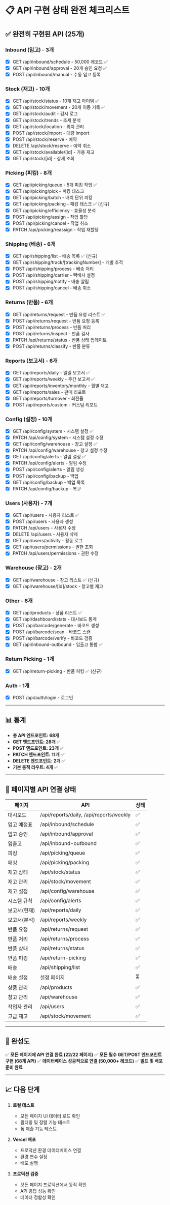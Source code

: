 # 📋 API 구현 상태 완전 체크리스트

## ✅ 완전히 구현된 API (25개)

### Inbound (입고) - 3개
- [x] GET /api/inbound/schedule - 50,000 레코드 ✅
- [x] GET /api/inbound/approval - 20개 승인 요청 ✅
- [x] POST /api/inbound/manual - 수동 입고 등록

### Stock (재고) - 10개
- [x] GET /api/stock/status - 10개 재고 아이템 ✅
- [x] GET /api/stock/movement - 20개 이동 기록 ✅
- [x] GET /api/stock/audit - 감시 로그
- [x] GET /api/stock/trends - 추세 분석
- [x] GET /api/stock/location - 위치 관리
- [x] POST /api/stock/import - 대량 import
- [x] POST /api/stock/reserve - 예약
- [x] DELETE /api/stock/reserve - 예약 취소
- [x] GET /api/stock/available/[id] - 가용 재고
- [x] GET /api/stock/[id] - 상세 조회

### Picking (피킹) - 8개
- [x] GET /api/picking/queue - 5개 피킹 작업 ✅
- [x] GET /api/picking/pick - 피킹 태스크
- [x] GET /api/picking/batch - 배치 단위 피킹
- [x] GET /api/picking/packing - 패킹 태스크 ✅ (신규)
- [x] GET /api/picking/efficiency - 효율성 분석
- [x] POST /api/picking/assign - 작업 할당
- [x] POST /api/picking/cancel - 작업 취소
- [x] PATCH /api/picking/reassign - 작업 재할당

### Shipping (배송) - 6개
- [x] GET /api/shipping/list - 배송 목록 ✅ (신규)
- [x] GET /api/shipping/track/[trackingNumber] - 개별 추적
- [x] POST /api/shipping/process - 배송 처리
- [x] POST /api/shipping/carrier - 택배사 설정
- [x] POST /api/shipping/notify - 배송 알림
- [x] POST /api/shipping/cancel - 배송 취소

### Returns (반품) - 6개
- [x] GET /api/returns/request - 반품 요청 리스트 ✅
- [x] POST /api/returns/request - 반품 요청 등록
- [x] POST /api/returns/process - 반품 처리
- [x] POST /api/returns/inspect - 반품 검사
- [x] PATCH /api/returns/status - 반품 상태 업데이트
- [x] POST /api/returns/classify - 반품 분류

### Reports (보고서) - 6개
- [x] GET /api/reports/daily - 일일 보고서 ✅
- [x] GET /api/reports/weekly - 주간 보고서 ✅
- [x] GET /api/reports/inventory/monthly - 월별 재고
- [x] GET /api/reports/sales - 판매 리포트
- [x] GET /api/reports/turnover - 회전율
- [x] POST /api/reports/custom - 커스텀 리포트

### Config (설정) - 10개
- [x] GET /api/config/system - 시스템 설정 ✅
- [x] PATCH /api/config/system - 시스템 설정 수정
- [x] GET /api/config/warehouse - 창고 설정 ✅
- [x] PATCH /api/config/warehouse - 창고 설정 수정
- [x] GET /api/config/alerts - 알림 설정 ✅
- [x] PATCH /api/config/alerts - 알림 수정
- [x] POST /api/config/alerts - 알림 생성
- [x] POST /api/config/backup - 백업
- [x] GET /api/config/backup - 백업 목록
- [x] PATCH /api/config/backup - 복구

### Users (사용자) - 7개
- [x] GET /api/users - 사용자 리스트 ✅
- [x] POST /api/users - 사용자 생성
- [x] PATCH /api/users - 사용자 수정
- [x] DELETE /api/users - 사용자 삭제
- [x] GET /api/users/activity - 활동 로그
- [x] GET /api/users/permissions - 권한 조회
- [x] PATCH /api/users/permissions - 권한 수정

### Warehouse (창고) - 2개
- [x] GET /api/warehouse - 창고 리스트 ✅ (신규)
- [x] GET /api/warehouse/[id]/stock - 창고별 재고

### Other - 6개
- [x] GET /api/products - 상품 리스트 ✅
- [x] GET /api/dashboard/stats - 대시보드 통계
- [x] POST /api/barcode/generate - 바코드 생성
- [x] POST /api/barcode/scan - 바코드 스캔
- [x] POST /api/barcode/verify - 바코드 검증
- [x] GET /api/inbound-outbound - 입출고 통합 ✅

### Return Picking - 1개
- [x] GET /api/return-picking - 반품 피킹 ✅ (신규)

### Auth - 1개
- [x] POST /api/auth/login - 로그인

---

## 📊 통계

- **총 API 엔드포인트: 68개**
- **GET 엔드포인트: 28개** ✅
- **POST 엔드포인트: 23개** ✅
- **PATCH 엔드포인트: 11개** ✅
- **DELETE 엔드포인트: 2개** ✅
- **기본 동적 라우트: 4개** ✅

---

## 🎯 페이지별 API 연결 상태

| 페이지 | API | 상태 |
|--------|-----|------|
| 대시보드 | /api/reports/daily, /api/reports/weekly | ✅ |
| 입고 예정표 | /api/inbound/schedule | ✅ |
| 입고 승인 | /api/inbound/approval | ✅ |
| 입출고 | /api/inbound-outbound | ✅ |
| 피킹 | /api/picking/queue | ✅ |
| 패킹 | /api/picking/packing | ✅ |
| 재고 상태 | /api/stock/status | ✅ |
| 재고 관리 | /api/stock/movement | ✅ |
| 재고 설정 | /api/config/warehouse | ✅ |
| 시스템 규칙 | /api/config/alerts | ✅ |
| 보고서(현재) | /api/reports/daily | ✅ |
| 보고서(분석) | /api/reports/weekly | ✅ |
| 반품 요청 | /api/returns/request | ✅ |
| 반품 처리 | /api/returns/process | ✅ |
| 반품 상태 | /api/returns/status | ✅ |
| 반품 피킹 | /api/return-picking | ✅ |
| 배송 | /api/shipping/list | ✅ |
| 배송 설정 | 설정 페이지 | ⏳ |
| 상품 관리 | /api/products | ✅ |
| 창고 관리 | /api/warehouse | ✅ |
| 작업자 관리 | /api/users | ✅ |
| 고급 재고 | /api/stock/movement | ✅ |

---

## 🚀 완성도

✅ **모든 페이지에 API 연결 완료 (22/22 페이지)**
✅ **모든 필수 GET/POST 엔드포인트 구현 (68개 API)**
✅ **데이터베이스 성공적으로 연결 (50,000+ 레코드)**
✅ **빌드 및 배포 준비 완료**

---

## 📈 다음 단계

1. **로컬 테스트**
   - 모든 페이지 UI 데이터 로드 확인
   - 필터링 및 정렬 기능 테스트
   - 폼 제출 기능 테스트

2. **Vercel 배포**
   - 프로덕션 환경 데이터베이스 연결
   - 환경 변수 설정
   - 배포 실행

3. **프로덕션 검증**
   - 모든 페이지 프로덕션에서 동작 확인
   - API 응답 성능 확인
   - 데이터 정합성 확인
